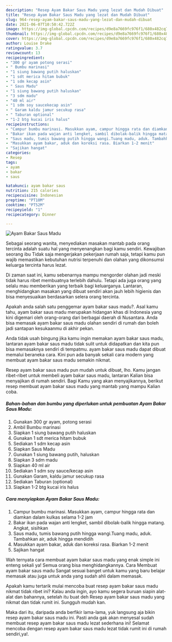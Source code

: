 ```yaml
---
description: "Resep Ayam Bakar Saus Madu yang lezat dan Mudah Dibuat"
title: "Resep Ayam Bakar Saus Madu yang lezat dan Mudah Dibuat"
slug: 964-resep-ayam-bakar-saus-madu-yang-lezat-dan-mudah-dibuat
date: 2021-06-07T10:50:42.722Z
image: https://img-global.cpcdn.com/recipes/d9e8a7669fc976f1/680x482cq70/ayam-bakar-saus-madu-foto-resep-utama.jpg
thumbnail: https://img-global.cpcdn.com/recipes/d9e8a7669fc976f1/680x482cq70/ayam-bakar-saus-madu-foto-resep-utama.jpg
cover: https://img-global.cpcdn.com/recipes/d9e8a7669fc976f1/680x482cq70/ayam-bakar-saus-madu-foto-resep-utama.jpg
author: Louise Drake
ratingvalue: 3.7
reviewcount: 13
recipeingredient:
- "300 gr ayam potong serasi"
- " Bumbu marinasi"
- "1 siung bawang putih haluskan"
- "1 sdt merica hitam bubuk"
- "1 sdm kecap asin"
- " Saus Madu"
- "1 siung bawang putih haluskan"
- "3 sdm madu"
- "40 ml air"
- "1 sdm soy saucekecap asin"
- " Garam kaldu jamur secukup rasa"
- " Taburan optional"
- "1-2 btg kucai iris halus"
recipeinstructions:
- "Campur bumbu marinasi. Masukkan ayam, campur hingga rata dan diamkan dalam kulkas selama 1-2 jam"
- "Bakar ikan pada wajan anti lengket, sambil dibolak-balik hingga matang. Angkat, sisihkan"
- "Saus madu, tumis bawang putih hingga wangi.Tuang madu, aduk. Tambahkan air, aduk hingga mendidih"
- "Masukkan ayam bakar, aduk dan koreksi rasa. Biarkan 1-2 menit"
- "Sajikan hangat"
categories:
- Resep
tags:
- ayam
- bakar
- saus

katakunci: ayam bakar saus 
nutrition: 215 calories
recipecuisine: Indonesian
preptime: "PT10M"
cooktime: "PT52M"
recipeyield: "1"
recipecategory: Dinner

---
```



![Ayam Bakar Saus Madu](https://img-global.cpcdn.com/recipes/d9e8a7669fc976f1/680x482cq70/ayam-bakar-saus-madu-foto-resep-utama.jpg)

Sebagai seorang wanita, menyediakan masakan mantab pada orang tercinta adalah suatu hal yang menyenangkan bagi kamu sendiri. Kewajiban seorang ibu Tidak saja mengerjakan pekerjaan rumah saja, tetapi kamu pun wajib memastikan kebutuhan nutrisi terpenuhi dan olahan yang dikonsumsi keluarga tercinta harus lezat.

Di zaman  saat ini, kamu sebenarnya mampu mengorder olahan jadi meski tidak harus ribet membuatnya terlebih dahulu. Tetapi ada juga orang yang selalu mau memberikan yang terbaik bagi keluarganya. Lantaran, menghidangkan masakan yang dibuat sendiri akan jauh lebih higienis dan bisa menyesuaikan berdasarkan selera orang tercinta. 



Apakah anda salah satu penggemar ayam bakar saus madu?. Asal kamu tahu, ayam bakar saus madu merupakan hidangan khas di Indonesia yang kini digemari oleh orang-orang dari berbagai daerah di Nusantara. Anda bisa memasak ayam bakar saus madu olahan sendiri di rumah dan boleh jadi santapan kesukaanmu di akhir pekan.

Anda tidak usah bingung jika kamu ingin memakan ayam bakar saus madu, lantaran ayam bakar saus madu tidak sulit untuk didapatkan dan kita pun bisa memasaknya sendiri di tempatmu. ayam bakar saus madu dapat dibuat memalui beraneka cara. Kini pun ada banyak sekali cara modern yang membuat ayam bakar saus madu semakin nikmat.

Resep ayam bakar saus madu pun mudah untuk dibuat, lho. Kamu jangan ribet-ribet untuk membeli ayam bakar saus madu, lantaran Kalian bisa menyajikan di rumah sendiri. Bagi Kamu yang akan menyajikannya, berikut resep membuat ayam bakar saus madu yang mantab yang mampu Kalian coba.

<!--inarticleads1-->

##### Bahan-bahan dan bumbu yang diperlukan untuk pembuatan Ayam Bakar Saus Madu:

1. Gunakan 300 gr ayam, potong serasi
1. Ambil  Bumbu marinasi
1. Siapkan 1 siung bawang putih haluskan
1. Gunakan 1 sdt merica hitam bubuk
1. Sediakan 1 sdm kecap asin
1. Siapkan  Saus Madu
1. Gunakan 1 siung bawang putih, haluskan
1. Siapkan 3 sdm madu
1. Siapkan 40 ml air
1. Sediakan 1 sdm soy sauce/kecap asin
1. Gunakan  Garam, kaldu jamur secukup rasa
1. Sediakan  Taburan (optional)
1. Siapkan 1-2 btg kucai iris halus




<!--inarticleads2-->

##### Cara menyiapkan Ayam Bakar Saus Madu:

1. Campur bumbu marinasi. Masukkan ayam, campur hingga rata dan diamkan dalam kulkas selama 1-2 jam
1. Bakar ikan pada wajan anti lengket, sambil dibolak-balik hingga matang. Angkat, sisihkan
1. Saus madu, tumis bawang putih hingga wangi.Tuang madu, aduk. Tambahkan air, aduk hingga mendidih
1. Masukkan ayam bakar, aduk dan koreksi rasa. Biarkan 1-2 menit
1. Sajikan hangat




Wah ternyata cara membuat ayam bakar saus madu yang enak simple ini enteng sekali ya! Semua orang bisa menghidangkannya. Cara Membuat ayam bakar saus madu Sangat sesuai banget untuk kamu yang baru belajar memasak atau juga untuk anda yang sudah ahli dalam memasak.

Apakah kamu tertarik mulai mencoba buat resep ayam bakar saus madu nikmat tidak ribet ini? Kalau anda ingin, ayo kamu segera buruan siapin alat-alat dan bahannya, setelah itu buat deh Resep ayam bakar saus madu yang nikmat dan tidak rumit ini. Sungguh mudah kan. 

Maka dari itu, daripada anda berfikir lama-lama, yuk langsung aja bikin resep ayam bakar saus madu ini. Pasti anda gak akan menyesal sudah membuat resep ayam bakar saus madu lezat sederhana ini! Selamat mencoba dengan resep ayam bakar saus madu lezat tidak rumit ini di rumah sendiri,ya!.

